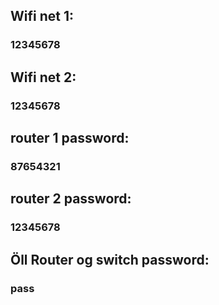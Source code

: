 ## Wifi net 1:
### 12345678

## Wifi net 2:
### 12345678

## router 1 password:
### 87654321

## router 2 password:
### 12345678

## Öll Router og switch password:
### pass
